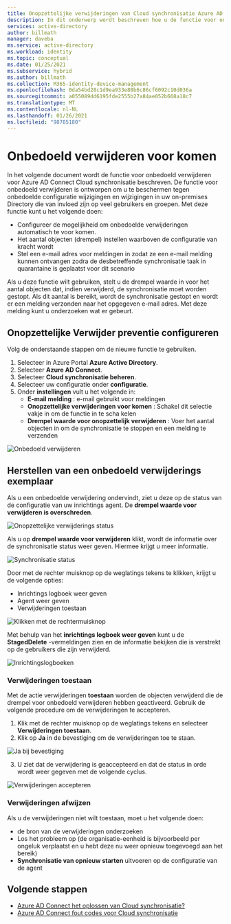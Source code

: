 ```yaml
---
title: Onopzettelijke verwijderingen van Cloud synchronisatie Azure AD Connect
description: In dit onderwerp wordt beschreven hoe u de functie voor onbedoeld verwijderen gebruikt om verwijderingen te voor komen.
services: active-directory
author: billmath
manager: daveba
ms.service: active-directory
ms.workload: identity
ms.topic: conceptual
ms.date: 01/25/2021
ms.subservice: hybrid
ms.author: billmath
ms.collection: M365-identity-device-management
ms.openlocfilehash: 0da54bd28c1d9ea933e88b6c86cf6092c10d036a
ms.sourcegitcommit: a055089dd6195fde2555b27a84ae052b668a18c7
ms.translationtype: MT
ms.contentlocale: nl-NL
ms.lasthandoff: 01/26/2021
ms.locfileid: "98785180"
---
```

# <a name="accidental-delete-prevention"></a>Onbedoeld verwijderen voor komen

In het volgende document wordt de functie voor onbedoeld verwijderen voor Azure AD Connect Cloud synchronisatie beschreven.  De functie voor onbedoeld verwijderen is ontworpen om u te beschermen tegen onbedoelde configuratie wijzigingen en wijzigingen in uw on-premises Directory die van invloed zijn op veel gebruikers en groepen.  Met deze functie kunt u het volgende doen:

- Configureer de mogelijkheid om onbedoelde verwijderingen automatisch te voor komen. 
- Het aantal objecten (drempel) instellen waarboven de configuratie van kracht wordt 
- Stel een e-mail adres voor meldingen in zodat ze een e-mail melding kunnen ontvangen zodra de desbetreffende synchronisatie taak in quarantaine is geplaatst voor dit scenario 

Als u deze functie wilt gebruiken, stelt u de drempel waarde in voor het aantal objecten dat, indien verwijderd, de synchronisatie moet worden gestopt.  Als dit aantal is bereikt, wordt de synchronisatie gestopt en wordt er een melding verzonden naar het opgegeven e-mail adres.  Met deze melding kunt u onderzoeken wat er gebeurt.


## <a name="configure-accidental-delete-prevention"></a>Onopzettelijke Verwijder preventie configureren
Volg de onderstaande stappen om de nieuwe functie te gebruiken.


1.  Selecteer in Azure Portal **Azure Active Directory**.
2.  Selecteer **Azure AD Connect**.
3.  Selecteer **Cloud synchronisatie beheren**.
4. Selecteer uw configuratie onder **configuratie**.
5. Onder **instellingen** vult u het volgende in:
    - **E-mail melding** : e-mail gebruikt voor meldingen
    - **Onopzettelijke verwijderingen voor komen** : Schakel dit selectie vakje in om de functie in te scha kelen
    - **Drempel waarde voor onopzettelijk verwijderen** : Voer het aantal objecten in om de synchronisatie te stoppen en een melding te verzenden

![Onbedoeld verwijderen](media/how-to-accidental-deletes/accident-1.png)

## <a name="recovering-from-an-accidental-delete-instance"></a>Herstellen van een onbedoeld verwijderings exemplaar
Als u een onbedoelde verwijdering ondervindt, ziet u deze op de status van de configuratie van uw inrichtings agent.  De **drempel waarde voor verwijderen is overschreden**.
 
![Onopzettelijke verwijderings status](media/how-to-accidental-deletes/delete-1.png)

Als u op **drempel waarde voor verwijderen** klikt, wordt de informatie over de synchronisatie status weer geven.  Hiermee krijgt u meer informatie. 
 
 ![Synchronisatie status](media/how-to-accidental-deletes/delete-2.png)

Door met de rechter muisknop op de weglatings tekens te klikken, krijgt u de volgende opties:
 - Inrichtings logboek weer geven
 - Agent weer geven
 - Verwijderingen toestaan

 ![Klikken met de rechtermuisknop](media/how-to-accidental-deletes/delete-3.png)

Met behulp van het **inrichtings logboek weer geven** kunt u de **StagedDelete** -vermeldingen zien en de informatie bekijken die is verstrekt op de gebruikers die zijn verwijderd.
 
 ![Inrichtingslogboeken](media/how-to-accidental-deletes/delete-7.png)

### <a name="allowing-deletes"></a>Verwijderingen toestaan

Met de actie verwijderingen **toestaan** worden de objecten verwijderd die de drempel voor onbedoeld verwijderen hebben geactiveerd.  Gebruik de volgende procedure om de verwijderingen te accepteren.  

1. Klik met de rechter muisknop op de weglatings tekens en selecteer **Verwijderingen toestaan**.
2. Klik op **Ja** in de bevestiging om de verwijderingen toe te staan.
 
 ![Ja bij bevestiging](media/how-to-accidental-deletes/delete-4.png)

3. U ziet dat de verwijdering is geaccepteerd en dat de status in orde wordt weer gegeven met de volgende cyclus. 
 
 ![Verwijderingen accepteren](media/how-to-accidental-deletes/delete-8.png)

### <a name="rejecting-deletions"></a>Verwijderingen afwijzen

Als u de verwijderingen niet wilt toestaan, moet u het volgende doen:
- de bron van de verwijderingen onderzoeken
- Los het probleem op (de organisatie-eenheid is bijvoorbeeld per ongeluk verplaatst en u hebt deze nu weer opnieuw toegevoegd aan het bereik)
- **Synchronisatie van opnieuw starten** uitvoeren op de configuratie van de agent

## <a name="next-steps"></a>Volgende stappen 

- [Azure AD Connect het oplossen van Cloud synchronisatie?](how-to-troubleshoot.md)
- [Azure AD Connect fout codes voor Cloud synchronisatie](reference-error-codes.md)
 

